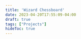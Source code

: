 ```yaml
---
title: 'Wizard Chessboard'
date: 2023-04-20T17:55:09-04:00
draft: true
tags: ["Projects"]
hideToc: true
---
```


